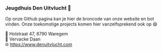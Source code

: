 ### Jeugdhuis Den Uitvlucht 👋
Op onze Github pagina kan je hier de broncode van onze website en bot vinden.
Onze toekomstige projects komen hier vanzelfsprekend ook op 😄

:round_pushpin: Holstraat 47, 8790 Waregem
<br/>
:bust_in_silhouette: Vervacke Daan
<br/>
:globe_with_meridians: https://www.denuitvlucht.com
